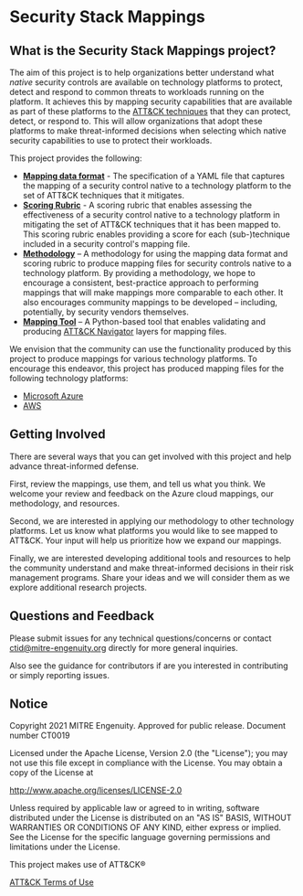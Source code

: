# Security Stack Mappings

## What is the Security Stack Mappings project?

The aim of this project is to help organizations better understand what _native_ security controls are available on technology platforms to protect, detect and respond to common threats to workloads running on the platform.  It achieves this by mapping security capabilities that are available as part of these platforms to the [ATT&CK techniques](https://attack.mitre.org/matrices/enterprise/) that they can protect, detect, or respond to. This will allow organizations that adopt these platforms to make threat-informed decisions when selecting which native security capabilities to use to protect their workloads.  

This project provides the following:
- **[Mapping data format](docs/mapping_format.md)** - The specification of a YAML file that captures the mapping of a security control native to a technology platform to the set of ATT&CK techniques that it mitigates.
- **[Scoring Rubric](docs/scoring.md)** - A scoring rubric that enables assessing the effectiveness of a security control native to a technology platform in mitigating the set of ATT&CK techniques that it has been mapped to.  This scoring rubric enables providing a score for each (sub-)technique included in a security control's mapping file.
- **[Methodology](docs/mapping_methodology.md)** – A methodology for using the mapping data format and scoring rubric to produce mapping files for security controls native to a technology platform.  By providing a methodology, we hope to encourage a consistent, best-practice approach to performing mappings that will make mappings more comparable to each other. It also encourages community mappings to be developed – including, potentially, by security vendors themselves.
- **[Mapping Tool](tools/)** – A Python-based tool that enables validating and producing [ATT&CK Navigator](https://mitre-attack.github.io/attack-navigator/) layers for mapping files.

We envision that the community can use the functionality produced by this project to produce mappings for various technology platforms.  To encourage this endeavor, this project has produced mapping files for the following technology platforms:
- [Microsoft Azure](https://github.com/center-for-threat-informed-defense/azure-security-stack-mappings)
- [AWS](https://github.com/center-for-threat-informed-defense/aws-security-stack-mappings)

## Getting Involved

There are several ways that you can get involved with this project and help advance threat-informed defense.

First, review the mappings, use them, and tell us what you think. We welcome your review and feedback on the Azure cloud mappings, our methodology, and resources.

Second, we are interested in applying our methodology to other technology platforms. Let us know what platforms you would like to see mapped to ATT&CK. Your input will help us prioritize how we expand our mappings.

Finally, we are interested developing additional tools and resources to help the community understand and make threat-informed decisions in their risk management programs. Share your ideas and we will consider them as we explore additional research projects.

## Questions and Feedback
Please submit issues for any technical questions/concerns or contact ctid@mitre-engenuity.org directly for more general inquiries.

Also see the guidance for contributors if are you interested in contributing or simply reporting issues.

## Notice
Copyright 2021 MITRE Engenuity. Approved for public release. Document number CT0019

Licensed under the Apache License, Version 2.0 (the "License"); you may not use this file except in compliance with the License. You may obtain a copy of the License at

http://www.apache.org/licenses/LICENSE-2.0

Unless required by applicable law or agreed to in writing, software distributed under the License is distributed on an "AS IS" BASIS, WITHOUT WARRANTIES OR CONDITIONS OF ANY KIND, either express or implied. See the License for the specific language governing permissions and limitations under the License.

This project makes use of ATT&CK®

[ATT&CK Terms of Use](https://attack.mitre.org/resources/terms-of-use/)
